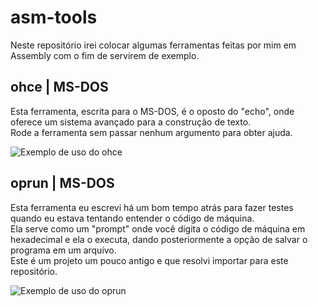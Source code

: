 # asm-tools
Neste repositório irei colocar algumas ferramentas feitas por mim em Assembly com o fim de servirem de exemplo.

## ohce | MS-DOS
Esta ferramenta, escrita para o MS-DOS, é o oposto do "echo", onde oferece um sistema avançado para a construção de texto.  
Rode a ferramenta sem passar nenhum argumento para obter ajuda.

![Exemplo de uso do ohce](https://i.imgur.com/adedut8.png)

## oprun | MS-DOS
Esta ferramenta eu escrevi há um bom tempo atrás para fazer testes quando eu estava tentando entender o código de máquina.  
Ela serve como um "prompt" onde você digita o código de máquina em hexadecimal e ela o executa, dando posteriormente a opção de salvar o programa em um arquivo.  
Este é um projeto um pouco antigo e que resolvi importar para este repositório.

![Exemplo de uso do oprun](https://i.imgur.com/u1O0fqa.png)